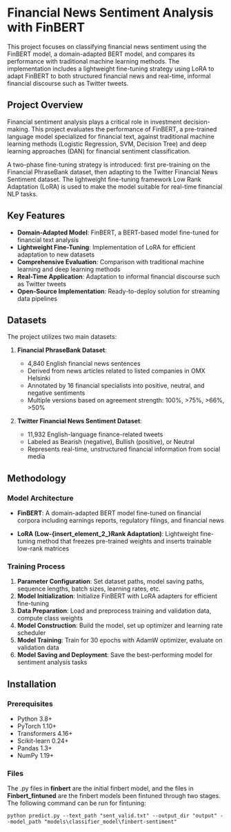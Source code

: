 # Financial News Sentiment Analysis with FinBERT

This project focuses on classifying financial news sentiment using the FinBERT model, a domain-adapted BERT model, and compares its performance with traditional machine learning methods. The implementation includes a lightweight fine-tuning strategy using LoRA to adapt FinBERT to both structured financial news and real-time, informal financial discourse such as Twitter tweets.

## Project Overview

Financial sentiment analysis plays a critical role in investment decision-making. This project evaluates the performance of FinBERT, a pre-trained language model specialized for financial text, against traditional machine learning methods (Logistic Regression, SVM, Decision Tree) and deep learning approaches (DAN) for financial sentiment classification. 

A two-phase fine-tuning strategy is introduced: first pre-training on the Financial PhraseBank dataset, then adapting to the Twitter Financial News Sentiment dataset. The lightweight fine-tuning framework Low Rank Adaptation (LoRA) is used to make the model suitable for real-time financial NLP tasks.

## Key Features

- **Domain-Adapted Model**: FinBERT, a BERT-based model fine-tuned for financial text analysis
- **Lightweight Fine-Tuning**: Implementation of LoRA for efficient adaptation to new datasets
- **Comprehensive Evaluation**: Comparison with traditional machine learning and deep learning methods
- **Real-Time Application**: Adaptation to informal financial discourse such as Twitter tweets
- **Open-Source Implementation**: Ready-to-deploy solution for streaming data pipelines

## Datasets

The project utilizes two main datasets:

1. **Financial PhraseBank Dataset**:
   - 4,840 English financial news sentences
   - Derived from news articles related to listed companies in OMX Helsinki
   - Annotated by 16 financial specialists into positive, neutral, and negative sentiments
   - Multiple versions based on agreement strength: 100%, >75%, >66%, >50% 

2. **Twitter Financial News Sentiment Dataset**:
   - 11,932 English-language finance-related tweets
   - Labeled as Bearish (negative), Bullish (positive), or Neutral
   - Represents real-time, unstructured financial information from social media 

## Methodology

### Model Architecture

- **FinBERT**: A domain-adapted BERT model fine-tuned on financial corpora including earnings reports, regulatory filings, and financial news



- **LoRA (Low-{insert\_element\_2\_}Rank Adaptation)**: Lightweight fine-tuning method that freezes pre-trained weights and inserts trainable low-rank matrices



### Training Process

1. **Parameter Configuration**: Set dataset paths, model saving paths, sequence lengths, batch sizes, learning rates, etc. 
2. **Model Initialization**: Initialize FinBERT with LoRA adapters for efficient fine-tuning 
3. **Data Preparation**: Load and preprocess training and validation data, compute class weights 
4. **Model Construction**: Build the model, set up optimizer and learning rate scheduler 
5. **Model Training**: Train for 30 epochs with AdamW optimizer, evaluate on validation data 
6. **Model Saving and Deployment**: Save the best-performing model for sentiment analysis tasks 

## Installation

### Prerequisites

- Python 3.8+
- PyTorch 1.10+
- Transformers 4.16+
- Scikit-learn 0.24+
- Pandas 1.3+
- NumPy 1.19+

### Files

The .py files in **finbert** are the initial finbert model, and the files in **Finbert_fintuned** are the finbert models been fintuned through two stages. The following command can be run for fintuning:

```
python predict.py --text_path "sent_valid.txt" --output_dir "output" --model_path "models\classifier_model\finbert-sentiment"
```


